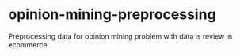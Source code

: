 # opinion-mining-preprocessing
Preprocessing data for opinion mining problem with data is review in ecommerce
